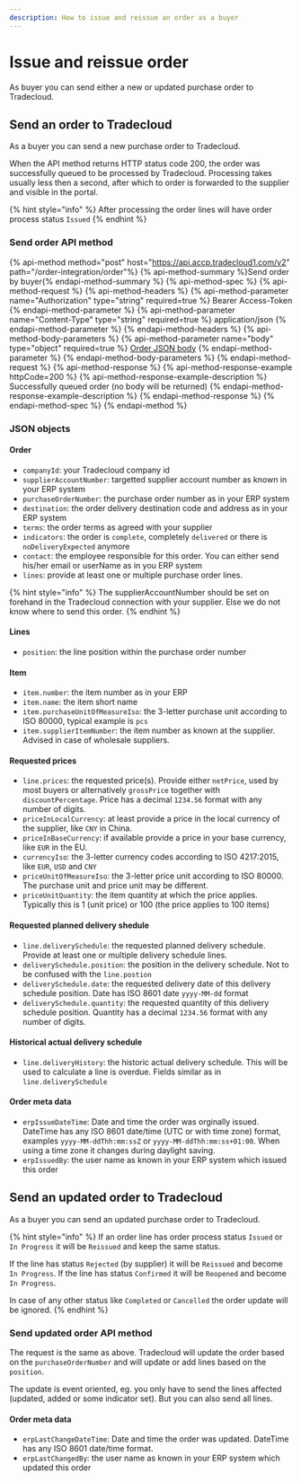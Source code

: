 ```yaml
---
description: How to issue and reissue an order as a buyer
---
```


# Issue and reissue order

As buyer you can send either a new or updated purchase order to Tradecloud.

## Send an order to Tradecloud

As a buyer you can send a new purchase order to Tradecloud.

When the API method returns HTTP status code 200, the order was successfully queued to be processed by Tradecloud. Processing takes usually less then a second, after which to order is forwarded to the supplier and visible in the portal.

{% hint style="info" %}
After processing the order lines will have order process status `Issued`
{% endhint %}

### Send order API method

{% api-method method="post" host="https://api.accp.tradecloud1.com/v2" path="/order-integration/order"%}
{% api-method-summary %}Send order by buyer{% endapi-method-summary %}
{% api-method-spec %}
{% api-method-request %}
{% api-method-headers %}
{% api-method-parameter name="Authorization" type="string" required=true %} Bearer Access-Token {% endapi-method-parameter %}
{% api-method-parameter name="Content-Type" type="string" required=true %} application/json {% endapi-method-parameter %}
{% endapi-method-headers %}
{% api-method-body-parameters %}
{% api-method-parameter name="body" type="object" required=true %} [Order JSON body](https://swagger-ui.accp.tradecloud1.com/?url=https://api.accp.tradecloud1.com/v2/order-integration/specs.yaml#/order-integration/sendOrderByBuyerRoute) {% endapi-method-parameter %}
{% endapi-method-body-parameters %}
{% endapi-method-request %}
{% api-method-response %}
{% api-method-response-example httpCode=200 %}
{% api-method-response-example-description %} Successfully queued order (no body will be returned) {% endapi-method-response-example-description %}
{% endapi-method-response %}
{% endapi-method-spec %}
{% endapi-method %}

### JSON objects

#### Order

- `companyId`: your Tradecloud company id
- `supplierAccountNumber`: targetted supplier account number as known in your ERP system
- `purchaseOrderNumber`: the purchase order number as in your ERP system
- `destination`: the order delivery destination code and address as in your ERP system
- `terms`: the order terms as agreed with your supplier
- `indicators`: the order is `complete`, completely `delivered` or there is `noDeliveryExpected` anymore
- `contact`: the employee responsible for this order. You can either send his/her email or userName as in you ERP system
- `lines`: provide at least one or multiple purchase order lines.

{% hint style="info" %}
The supplierAccountNumber should be set on forehand in the Tradecloud connection with your supplier. Else we do not know where to send this order.
{% endhint %}

#### Lines

- `position`: the line position within the purchase order number

#### Item

- `item.number`: the item number as in your ERP
- `item.name`: the item short name
- `item.purchaseUnitOfMeasureIso`: the 3-letter purchase unit according to ISO 80000, typical example is `pcs`
- `item.supplierItemNumber`: the item number as known at the supplier. Advised in case of wholesale suppliers.

#### Requested prices

- `line.prices`: the requested price(s). Provide either `netPrice`, used by most buyers or alternatively `grossPrice` together with `discountPercentage`. Price has a decimal `1234.56` format with any number of digits.
- `priceInLocalCurrency`: at least provide a price in the local currency of the supplier, like `CNY` in China.
- `priceInBaseCurrency`: if available provide a price in your base currency, like `EUR` in the EU.
- `currencyIso`: the 3-letter currency codes according to ISO 4217:2015, like `EUR`, `USD` and `CNY`
- `priceUnitOfMeasureIso`: the 3-letter price unit according to ISO 80000. The purchase unit and price unit may be different.
- `priceUnitQuantity`: the item quantity at which the price applies. Typically this is 1 (unit price) or 100 (the price applies to 100 items)

#### Requested planned delivery shedule

- `line.deliverySchedule`: the requested planned delivery schedule. Provide at least one or multiple delivery schedule lines.
- `deliverySchedule.position`: the position in the delivery schedule. Not to be confused with the `line.postion`
- `deliverySchedule.date`: the requested delivery date of this delivery schedule position. Date has ISO 8601 date `yyyy-MM-dd` format
- `deliverySchedule.quantity`: the requested quantity of this delivery schedule position. Quantity has a decimal `1234.56` format with any number of digits.

#### Historical actual delivery schedule

- `line.deliveryHistory`: the historic actual delivery schedule. This will be used to calculate a line is overdue. Fields similar as in `line.deliverySchedule`

#### Order meta data

- `erpIssueDateTime`: Date and time the order was orginally issued. DateTime has any ISO 8601 date/time (UTC or with time zone) format, examples `yyyy-MM-ddThh:mm:ssZ` or `yyyy-MM-ddThh:mm:ss+01:00`. When using a time zone it changes during daylight saving.
- `erpIssuedBy`: the user name as known in your ERP system which issued this order

## Send an updated order to Tradecloud

As a buyer you can send an updated purchase order to Tradecloud.

{% hint style="info" %}
If an order line has order process status `Issued` or `In Progress` it will be `Reissued` and keep the same status.

If the line has status `Rejected` (by supplier) it will be `Reissued` and become `In Progress`.
If the line has status `Confirmed` it will be `Reopened` and become `In Progress`.

In case of any other status like `Completed` or `Cancelled` the order update will be ignored.
{% endhint %}

### Send updated order API method

The request is the same as above. Tradecloud will update the order based on the `purchaseOrderNumber` and will update or add lines based on the `position`.

The update is event oriented, eg. you only have to send the lines affected (updated, added or some indicator set). But you can also send all lines.

#### Order meta data

- `erpLastChangeDateTime`: Date and time the order was updated. DateTime has any ISO 8601 date/time format.
- `erpLastChangedBy`: the user name as known in your ERP system which updated this order